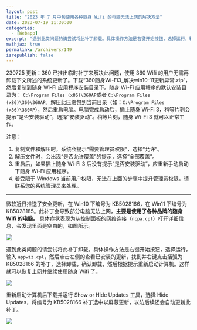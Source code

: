 ```yaml
---
layout: post
title: "2023 年 7 月中旬使用各种随身 Wifi 的电脑无法上网的解决方法"
date: 2023-07-19 11:30:00
categories: 
  - [Webapp]
excerpt: "遇到此类问题的请尝试将此补丁卸载。具体操作方法是右键开始按钮，选择运行，输入 appwiz.cpl，然后点击左侧的查看已安装的更新，找到并右键点击括弧为 KB5028166 的补丁，选择卸载，确认卸载，然后根据提示重新启动计算机。这样就可以恢复上网并继续使用随身 Wifi 了。"
mathjax: true
permalink: /archivers/149
isrepublish: false
---
```


230725 更新：360 已推出临时补丁来解决此问题，使用 360 Wifi 的用户无需再卸载下文所述的系统更新了。下载“360随身Wi-Fi3_解决win10-11更新异常.zip”，然后复制到随身 Wi-Fi 应用程序安装目录下。随身 Wi-Fi 应用程序的默认安装目录为： ```C:\Program Files (x86)\360AP```或者 ```C:\Program Files (x86)\360\360AP```。解压此压缩包到当前目录（如：```C:\Program Files (x86)\360AP```），然后重启电脑。电脑完成启动后，插上随身 Wi-Fi 3，稍等片刻会提示“是否安装驱动”，选择“安装驱动”。稍等片刻，随身 Wi-Fi 3 就可以正常工作。

注意：
1. 复制文件和解压时，系统会提示“需要管理员权限”，选择“允许”。
2. 解压文件时，会出现“是否允许覆盖”的提示，选择“全部覆盖”。
3. 重启后，如果插上随身 Wi-Fi 3 后没有提示“是否安装驱动”，应重新手动启动下随身 Wi-Fi 应用程序。
4. 若受限于 Windows 当前用户权限，无法在上面的步骤中提升管理员权限，请联系您的系统管理员来处理。

---

微软近日推送了安全更新，在 Win10 下编号为 KB5028166，在 Win11 下编号为 KB5028185。此补丁会导致部分电脑无法上网，**主要是使用了各种品牌的随身 Wifi 的电脑。** 具体症状表现为从控制面板的网络连接（```ncpa.cpl```）打开详细信息，会发现里面是空白的，如图所示。

![](https://images.weserv.nl/?url=https://img-blog.csdnimg.cn/bf34689f1c094af4a56722b067422236.png)

遇到此类问题的请尝试将此补丁卸载。具体操作方法是右键开始按钮，选择运行，输入 ```appwiz.cpl```，然后点击左侧的查看已安装的更新，找到并右键点击括弧为 KB5028166 的补丁，选择卸载，确认卸载，然后根据提示重新启动计算机。这样就可以恢复上网并继续使用随身 Wifi 了。

![](https://images.weserv.nl/?url=https://img-blog.csdnimg.cn/5a6ed2c945c2475b9ca6ca51c6f5aa0e.png)


重新启动计算机后下载并运行 Show or Hide Updates 工具，选择 Hide Updates，将编号为 KB5028166 补丁选中以屏蔽更新，以防后续还会自动更新此补丁。

![](https://images.weserv.nl/?url=https://img-blog.csdnimg.cn/35b58be631b24daa8564c1b28a204a20.png)
